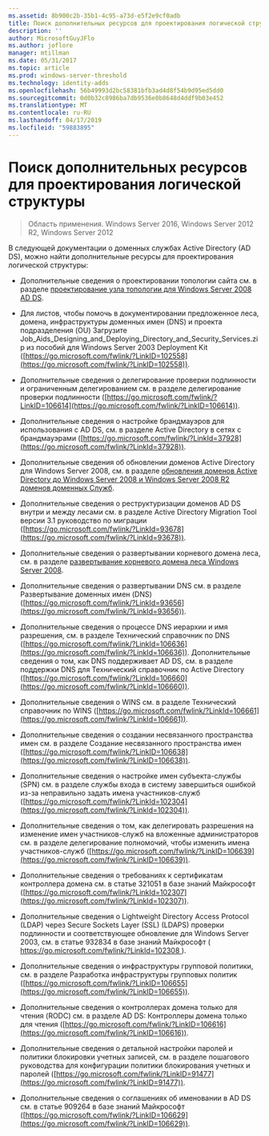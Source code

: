 ```yaml
---
ms.assetid: 8b900c2b-35b1-4c95-a73d-e5f2e9cf0adb
title: Поиск дополнительных ресурсов для проектирования логической структуры
description: ''
author: MicrosoftGuyJFlo
ms.author: joflore
manager: mtillman
ms.date: 05/31/2017
ms.topic: article
ms.prod: windows-server-threshold
ms.technology: identity-adds
ms.openlocfilehash: 56b49993d2bc58381bfb3ad4d8f54b9d95ed5dd0
ms.sourcegitcommit: 0d0b32c8986ba7db9536e0b8648d4ddf9b03e452
ms.translationtype: MT
ms.contentlocale: ru-RU
ms.lasthandoff: 04/17/2019
ms.locfileid: "59883895"
---
```

# <a name="finding-additional-resources-for-logical-structure-design"></a>Поиск дополнительных ресурсов для проектирования логической структуры

>Область применения. Windows Server 2016, Windows Server 2012 R2, Windows Server 2012

В следующей документации о доменных службах Active Directory (AD DS), можно найти дополнительные ресурсы для проектирования логической структуры:  
  
- Дополнительные сведения о проектировании топологии сайта см. в разделе [проектирование узла топологии для Windows Server 2008 AD DS](Designing-the-Site-Topology.md).  

- Для листов, чтобы помочь в документировании предложенное леса, домена, инфраструктуры доменных имен (DNS) и проекта подразделения (OU) Загрузите Job_Aids_Designing_and_Deploying_Directory_and_Security_Services.zip из пособий для Windows Server 2003 Deployment Kit ([https://go.microsoft.com/fwlink/?LinkID=102558](https://go.microsoft.com/fwlink/?LinkID=102558)).  
  
- Дополнительные сведения о делегирование проверки подлинности и ограниченным делегированием см. в разделе делегирование проверки подлинности ([https://go.microsoft.com/fwlink/?LinkID=106614](https://go.microsoft.com/fwlink/?LinkID=106614)).  
  
- Дополнительные сведения о настройке брандмауэров для использования с AD DS, см. в разделе Active Directory в сетях с брандмауэрами ([https://go.microsoft.com/fwlink/?LinkId=37928](https://go.microsoft.com/fwlink/?LinkId=37928)).  
  
- Дополнительные сведения об обновлении доменов Active Directory для Windows Server 2008, см. в разделе [обновления доменов Active Directory до Windows Server 2008 и Windows Server 2008 R2 доменов доменных Служб](https://technet.microsoft.com/library/cc731188.aspx).  
  
- Дополнительные сведения о реструктуризации доменов AD DS внутри и между лесами см. в разделе Active Directory Migration Tool версии 3.1 руководство по миграции ([https://go.microsoft.com/fwlink/?LinkId=93678](https://go.microsoft.com/fwlink/?LinkId=93678)).  
  
- Дополнительные сведения о развертывании корневого домена леса, см. в разделе [развертывание корневого домена леса Windows Server 2008](https://technet.microsoft.com/library/cc731174.aspx).  
  
- Дополнительные сведения о развертывании DNS см. в разделе Развертывание доменных имен (DNS) ([https://go.microsoft.com/fwlink/?LinkId=93656](https://go.microsoft.com/fwlink/?LinkId=93656)).  
  
- Дополнительные сведения о процессе DNS иерархии и имя разрешения, см. в разделе Технический справочник по DNS ([https://go.microsoft.com/fwlink/?LinkId=106636](https://go.microsoft.com/fwlink/?LinkId=106636)). Дополнительные сведения о том, как DNS поддерживает AD DS, см. в разделе поддержки DNS для Технический справочник по Active Directory ([https://go.microsoft.com/fwlink/?LinkId=106660](https://go.microsoft.com/fwlink/?LinkId=106660)).  
  
- Дополнительные сведения о WINS см. в разделе Технический справочник по WINS ([https://go.microsoft.com/fwlink/?LinkId=106661](https://go.microsoft.com/fwlink/?LinkId=106661)).  
  
- Дополнительные сведения о создании несвязанного пространства имен см. в разделе Создание несвязанного пространства имен ([https://go.microsoft.com/fwlink/?LinkID=106638](https://go.microsoft.com/fwlink/?LinkID=106638)).  
  
- Дополнительные сведения о настройке имен субъекта-службы (SPN) см. в разделе службы входа в систему завершиться ошибкой из-за неправильно задать имена участников-служб ([https://go.microsoft.com/fwlink/?LinkId=102304](https://go.microsoft.com/fwlink/?LinkId=102304)).  
  
- Дополнительные сведения о том, как делегировать разрешения на изменение имен участников-служб на вложенные администраторов см. в разделе делегирование полномочий, чтобы изменить имена участников-служб ([https://go.microsoft.com/fwlink/?LinkID=106639](https://go.microsoft.com/fwlink/?LinkID=106639)).  
  
- Дополнительные сведения о требованиях к сертификатам контроллера домена см. в статье 321051 в базе знаний Майкрософт ([https://go.microsoft.com/fwlink/?LinkId=102307](https://go.microsoft.com/fwlink/?LinkId=102307)).  
  
- Дополнительные сведения о Lightweight Directory Access Protocol (LDAP) через Secure Sockets Layer (SSL) (LDAPS) проверки подлинности и соответствующее обновление для Windows Server 2003, см. в статье 932834 в базе знаний Майкрософт ([ https://go.microsoft.com/fwlink/?LinkId=102308 ](https://go.microsoft.com/fwlink/?LinkId=102308)).  
  
- Дополнительные сведения о инфраструктуры групповой политики, см. в разделе Разработка инфраструктуры групповых политик ([https://go.microsoft.com/fwlink/?LinkID=106655](https://go.microsoft.com/fwlink/?LinkID=106655)).  
  
- Дополнительные сведения о контроллерах домена только для чтения (RODC) см. в разделе AD DS: Контроллеры домена только для чтения ([https://go.microsoft.com/fwlink/?LinkID=106616](https://go.microsoft.com/fwlink/?LinkID=106616)).  
  
- Дополнительные сведения о детальной настройки паролей и политики блокировки учетных записей, см. в разделе пошагового руководства для конфигурации политики блокирования учетных и паролей ([https://go.microsoft.com/fwlink/?LinkID=91477](https://go.microsoft.com/fwlink/?LinkID=91477)).  
  
- Дополнительные сведения о соглашениях об именовании в AD DS см. в статье 909264 в базе знаний Майкрософт ([https://go.microsoft.com/fwlink/?LinkID=106629](https://go.microsoft.com/fwlink/?LinkID=106629)).  
